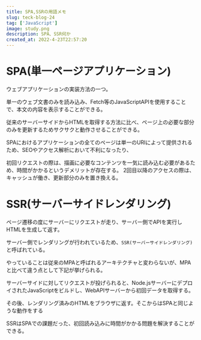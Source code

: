 ```yaml
---
title: SPA,SSRの用語メモ
slug: teck-blog-24
tag: ['JavaScript']
image: study.png
description: SPA、SSR何か
created_at: 2022-4-23T22:57:20
---
```


# SPA(単一ページアプリケーション)

ウェブアプリケーションの実装方法の一つ。

単一のウェブ文書のみを読み込み、Fetch等のJavaScriptAPIを使用することで、本文の内容を表示することができる。

従来のサーバーサイドからHTMLを取得する方法に比べ、ページ上の必要な部分のみを更新するためサクサクと動作させることができる。

SPAにおけるアプリケーションの全てのページは単一のURIによって提供されるため、SEOやアクセス解析において不利になったり、

初回リクエストの際は、描画に必要なコンテンツを一気に読み込む必要があるため、時間がかかるというデメリットが存在する。
2回目以降のアクセスの際は、キャッシュが働き、更新部分のみを置き換える。

# SSR(サーバーサイドレンダリング)

ページ遷移の度にサーバーにリクエストが走り、サーバー側でAPIを実行しHTMLを生成して返す。

サーバー側でレンダリングが行われているため、`SSR(サーバーサイドレンダリング)`と呼ばれている。

やっていることは従来のMPAと呼ばれるアーキテクチャと変わらないが、MPAと比べて違う点として下記が挙げられる。

サーバーサイドに対してリクエストが投げられると、Node.jsサーバーにデプロイされたJavaScriptをビルドし、WebAPIサーバーから初回データを取得する。

その後、レンダリング済みのHTMLをブラウザに返す。そこからはSPAと同じような動作をする

SSRはSPAでの課題だった、初回読み込みに時間がかかる問題を解決することができる。